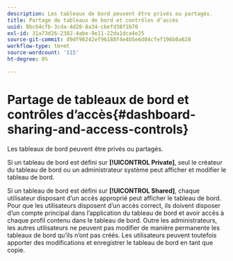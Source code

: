 ```yaml
---
description: Les tableaux de bord peuvent être privés ou partagés.
title: Partage de tableaux de bord et contrôles d’accès
uuid: 8bc64cfb-3cda-4d28-8a34-cbefd38f1b70
exl-id: 31a73d26-2382-4abe-9e11-22da1dca4e25
source-git-commit: d9df90242ef96188f4e4b5e6d04cfef196b0a628
workflow-type: tm+mt
source-wordcount: '115'
ht-degree: 8%

---
```


# Partage de tableaux de bord et contrôles d’accès{#dashboard-sharing-and-access-controls}

Les tableaux de bord peuvent être privés ou partagés.

Si un tableau de bord est défini sur **[!UICONTROL Private]**, seul le créateur du tableau de bord ou un administrateur système peut afficher et modifier le tableau de bord.

Si un tableau de bord est défini sur **[!UICONTROL Shared]**, chaque utilisateur disposant d’un accès approprié peut afficher le tableau de bord. Pour que les utilisateurs disposent d’un accès correct, ils doivent disposer d’un compte principal dans l’application du tableau de bord et avoir accès à chaque profil contenu dans le tableau de bord. Outre les administrateurs, les autres utilisateurs ne peuvent pas modifier de manière permanente les tableaux de bord qu’ils n’ont pas créés. Les utilisateurs peuvent toutefois apporter des modifications et enregistrer le tableau de bord en tant que copie.
